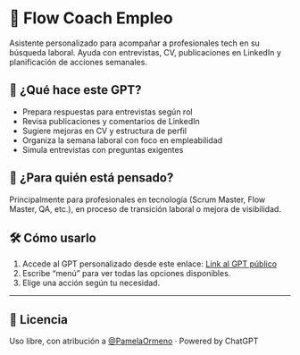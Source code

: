 # 🎯 Flow Coach Empleo

Asistente personalizado para acompañar a profesionales tech en su búsqueda laboral. Ayuda con entrevistas, CV, publicaciones en LinkedIn y planificación de acciones semanales.

## 🎯 ¿Qué hace este GPT?

- Prepara respuestas para entrevistas según rol
- Revisa publicaciones y comentarios de LinkedIn
- Sugiere mejoras en CV y estructura de perfil
- Organiza la semana laboral con foco en empleabilidad
- Simula entrevistas con preguntas exigentes

## 🧩 ¿Para quién está pensado?

Principalmente para profesionales en tecnología (Scrum Master, Flow Master, QA, etc.), en proceso de transición laboral o mejora de visibilidad.

## 🛠️ Cómo usarlo

1. Accede al GPT personalizado desde este enlace: [Link al GPT público](https://chatgpt.com/g/g-68793fc52b64819187754402388cf360-flow-coach-empleo-publico)
2. Escribe “menú” para ver todas las opciones disponibles.
3. Elige una acción según tu necesidad.

---

## 📄 Licencia

Uso libre, con atribución a [@PamelaOrmeno](https://github.com/PamelaOrmeno) · Powered by ChatGPT
